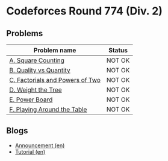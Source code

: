 # Codeforces Round 774 (Div. 2)

## Problems

|Problem name|Status|
|------------|---------|
| [A. Square Counting](problems/A._Square_Counting.md)|NOT OK|
| [B. Quality vs Quantity](problems/B._Quality_vs_Quantity.md)|NOT OK|
| [C. Factorials and Powers of Two](problems/C._Factorials_and_Powers_of_Two.md)|NOT OK|
| [D. Weight the Tree](problems/D._Weight_the_Tree.md)|NOT OK|
| [E. Power Board](problems/E._Power_Board.md)|NOT OK|
| [F. Playing Around the Table](problems/F._Playing_Around_the_Table.md)|NOT OK|
## Blogs

- [Announcement (en)](blogs/Announcement_(en).md)
- [Tutorial (en)](blogs/Tutorial_(en).md)
